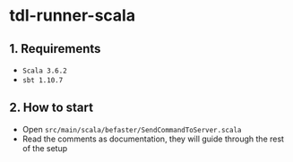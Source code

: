 # tdl-runner-scala


## 1. Requirements

- `Scala 3.6.2`
- `sbt 1.10.7`

## 2. How to start

- Open `src/main/scala/befaster/SendCommandToServer.scala`
- Read the comments as documentation, they will guide through the rest of the setup
